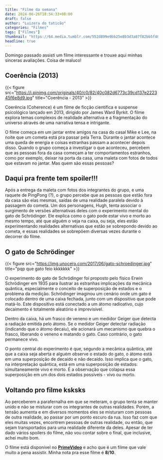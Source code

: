 ```yaml
---
title: "Filme da semana"
date: 2024-06-26T18:54:33+08:00
draft: false
author: "Luizera do taticão"
categories: "Filmes"
tags: ["Filmes"]
thumbnail: "https://64.media.tumblr.com/552d899e9bb25e8b3d3a87f82bb5f48e/tumblr_o809e0GGrs1tszwcio1_640.jpg"
headline: true
---
```

Domingo passado assisti um filme interessante e trouxe aqui minhas sinceras avaliações. Coisa de maluco!
<!--more-->

## Coerência (2013)

{{< figure src="https://i.pinimg.com/originals/40/c0/82/40c082d6773c39cd137e222345f6e8d9.jpg" title="Coerência - 2013" >}}

Coerência (Coherence) é um filme de ficção científica e suspense psicológico lançado em 2013, dirigido por James Ward Byrkit. O filme explora temas complexos de realidade alternativa e a fragmentação do universo através de uma narrativa tensa e intrigante.

O filme começa em um jantar entre amigos na casa do casal Mike e Lee, na noite que um cometa está pra passar pela Terra. Durante o jantar acontece uma queda de energia e coisas estranhas passam a acontecer depois disso. Quando o grupo começa a investigar o que aconteceu, percebem que as pessoas fora da casa começam a ter comportamentos estranhos, como por exemplo, deixar na porta da casa, uma maleta com fotos de todos que estavam no jantar. Mas quem são essas pessoas?

## Daqui pra frente tem spoiler!!!

Após a entrega da maleta com fotos dos integrantes do grupo, e uma raquete de PingPong (?), o grupo percebe que as pessoas que estão fora da casa são elas mesmas, saídas de uma realidade paralela devido à passagem do cometa. Um dos personagens, Hugh, tenta associar o surgimento de versões alternativas deles com o experimento mental do gato de Schrödinger. Ele explica como o gato pode estar vivo e morto ao mesmo tempo, até que alguém o veja na caixa, ou seja, eles estão experimentando realidades alternativas que estão se sobrepondo devido ao cometa, e essas realidades se sobrepõem diversas vezes durante o decorrer do filme.

## O gato de Schrödinger

{{< figure src="https://img.unocero.com/2017/06/gato-schroedinger.jpg" title="pqp que gato feio kkkkkkk" >}}

O experimento do gato de Schrödinger foi proposto pelo físico Erwin Schrödinger em 1935 para ilustrar as estranhas implicações da mecânica quântica, especialmente o conceito de superposição de estados e o problema da medição. Schrödinger imaginou um cenário onde um gato é colocado dentro de uma caixa fechada, junto com um dispositivo que pode matá-lo. Este dispositivo está conectado a um átomo radioativo, cujo decaimento é totalmente aleatório e imprevisível.

Dentro da caixa, há um frasco de veneno e um medidor Geiger que detecta a radiação emitida pelo átomo. Se o medidor Geiger detectar radiação (indicando que o átomo decaiu), ele acionará um mecanismo que quebra o frasco, liberando o veneno e matando o gato. Caso contrário, o gato permanece vivo.

O ponto central do experimento é que, segundo a mecânica quântica, até que a caixa seja aberta e alguém observe o estado do gato, o átomo está em uma superposição de decaído e não decaído. Isso implica que o gato, na interpretação quântica, está em uma superposição de estados: simultaneamente vivo e morto. É a observação que colapsa essa superposição em um dos dois estados possíveis - vivo ou morto.

## Voltando pro filme ksksks

Ao perceberem a parafernalha em que se meteram, o grupo tenta se manter unido e não se misturar com os integrantes de outras realidades. Porém, a tensão aumenta e em diversos momentos eles se misturam com pessoas de outra realidade, ao passar por um ponto escuro da rua. Isso faz com que eles muitas vezes, encontrem pessoas de outras realidade, ou então, que sejam transportados para uma realidade diferente da deles. Apesar de ter dado vários spoilers do filme, não vou contar sobre o final, que inclusive, achei muito bom. 

O filme está disponível no **[PrimeVideo](https://www.primevideo.com/detail/0Q8CBHGWUH8A2POWW536KRZWO1/ref=atv_sr_fle_c_Tn74RA_2_1_2?sr=1-2&pageTypeIdSource=ASIN&pageTypeId=B09Q1NWFLX&qid=1719437232228)** e acho que é um filme que vale muito a pena assistir. Minha nota pra esse filme é **8/10**.